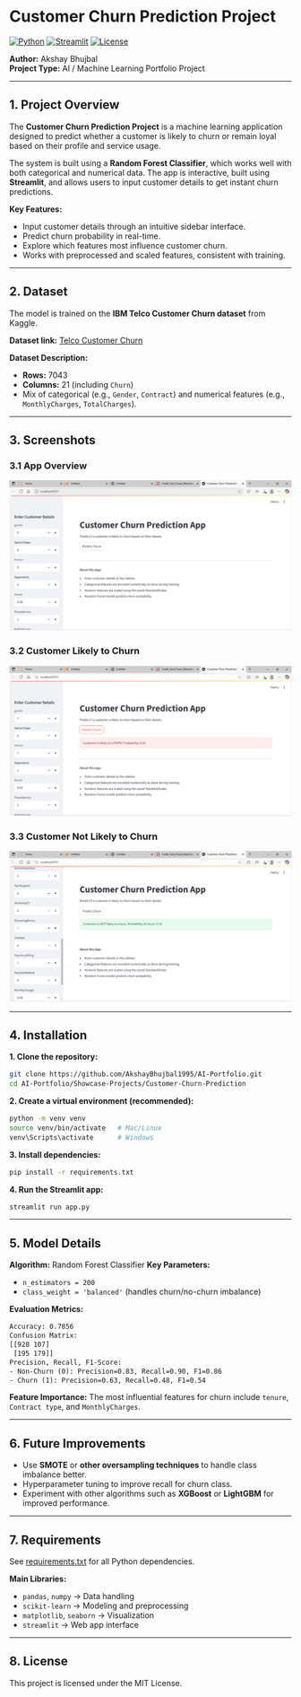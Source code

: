 
# Customer Churn Prediction Project

[![Python](https://img.shields.io/badge/Python-3.11-blue)](https://www.python.org/)
[![Streamlit](https://img.shields.io/badge/Streamlit-1.25.0-orange)](https://streamlit.io/)
[![License](https://img.shields.io/badge/License-MIT-green)](LICENSE)

**Author:** Akshay Bhujbal  
**Project Type:** AI / Machine Learning Portfolio Project  

---

## 1. Project Overview
The **Customer Churn Prediction Project** is a machine learning application designed to predict whether a customer is likely to churn or remain loyal based on their profile and service usage.  

The system is built using a **Random Forest Classifier**, which works well with both categorical and numerical data. The app is interactive, built using **Streamlit**, and allows users to input customer details to get instant churn predictions.  

**Key Features:**
- Input customer details through an intuitive sidebar interface.
- Predict churn probability in real-time.
- Explore which features most influence customer churn.
- Works with preprocessed and scaled features, consistent with training.

---

## 2. Dataset
The model is trained on the **IBM Telco Customer Churn dataset** from Kaggle.  

**Dataset link:** [Telco Customer Churn](https://www.kaggle.com/blastchar/telco-customer-churn)  

**Dataset Description:**
- **Rows:** 7043  
- **Columns:** 21 (including `Churn`)  
- Mix of categorical (e.g., `Gender`, `Contract`) and numerical features (e.g., `MonthlyCharges`, `TotalCharges`).  

---

## 3. Screenshots

### 3.1 App Overview
![App Overview](screenshots/01_app_overview.PNG)

### 3.2 Customer Likely to Churn
![Customer Likely to Churn](screenshots/02_Churn.PNG)

### 3.3 Customer Not Likely to Churn
![Customer Not Likely to Churn](screenshots/03_Not_Churn.PNG)

---

## 4. Installation

**1. Clone the repository:**
```bash
git clone https://github.com/AkshayBhujbal1995/AI-Portfolio.git
cd AI-Portfolio/Showcase-Projects/Customer-Churn-Prediction

````

**2. Create a virtual environment (recommended):**

```bash
python -m venv venv
source venv/bin/activate   # Mac/Linux
venv\Scripts\activate      # Windows
```

**3. Install dependencies:**

```bash
pip install -r requirements.txt
```

**4. Run the Streamlit app:**

```bash
streamlit run app.py
```

---

## 5. Model Details

**Algorithm:** Random Forest Classifier
**Key Parameters:**

* `n_estimators = 200`
* `class_weight = 'balanced'` (handles churn/no-churn imbalance)

**Evaluation Metrics:**

```
Accuracy: 0.7856
Confusion Matrix:
[[928 107]
 [195 179]]
Precision, Recall, F1-Score:
- Non-Churn (0): Precision=0.83, Recall=0.90, F1=0.86
- Churn (1): Precision=0.63, Recall=0.48, F1=0.54
```

**Feature Importance:**
The most influential features for churn include `tenure`, `Contract type`, and `MonthlyCharges`.

---

## 6. Future Improvements

* Use **SMOTE** or **other oversampling techniques** to handle class imbalance better.
* Hyperparameter tuning to improve recall for churn class.
* Experiment with other algorithms such as **XGBoost** or **LightGBM** for improved performance.

---

## 7. Requirements

See [requirements.txt](requirements.txt) for all Python dependencies.

**Main Libraries:**

* `pandas`, `numpy` → Data handling
* `scikit-learn` → Modeling and preprocessing
* `matplotlib`, `seaborn` → Visualization
* `streamlit` → Web app interface

---

## 8. License

This project is licensed under the MIT License.

